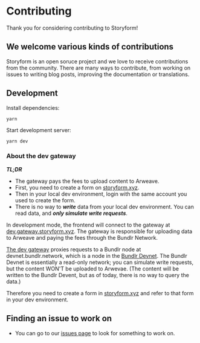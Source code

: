 # Contributing

Thank you for considering contributing to Storyform!

## We welcome various kinds of contributions

Storyform is an open soruce project and we love to receive contributions from the community. There are many ways to contribute, from working on issues to writing blog posts, improving the documentation or translations.

## Development

Install dependencies:

```
yarn
```

Start development server:

```
yarn dev
```

### About the dev gateway

***TL;DR***

- The gateway pays the fees to upload content to Arweave.
- First, you need to create a form on [storyform.xyz](https://www.notion.so/dantehrani/storyform.xyz).
- Then in your local dev environment, login with the same account you used to create the form.
- There is no way to ***write*** data from your local dev environment. You can read data, and ***only simulate write requests***.

In development mode, the frontend will connect to the gateway at [dev.gateway.storyform.xyz](https://dev.gateway.storyform.xyz/).
The gateway is responsible for uploading data to Arweave and paying the fees through the Bundlr Network.

[The dev gateway](https://dev.gateway.storyform.xyz/) proxies requests to a Bundlr node at devnet.bundlr.network, which is a node in the [Bundlr Devnet](https://docs.bundlr.network/docs/devnet). The Bundlr Devnet is essentially a read-only network; you can simulate write requests, but the content WON'T be uploaded to Arwevae. (The content will be written to the Bundlr Devent, but as of today, there is no way to query the data.)

Therefore you need to create a form in [storyform.xyz](http://storyform.xyz) and refer to that form in your dev environment.
## Finding an issue to work on

- You can go to our [issues page](https://github.com/DanTehrani/storyform-interface/issues) to look for something to work on.

